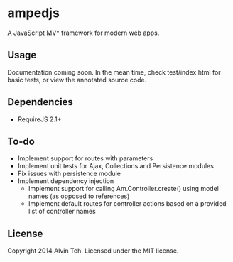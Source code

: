 ampedjs
=========

A JavaScript MV* framework for modern web apps.

Usage
-------

Documentation coming soon. In the mean time, check test/index.html for basic tests, or view the annotated source code.

Dependencies
-------

* RequireJS 2.1+

To-do
-------

* Implement support for routes with parameters
* Implement unit tests for Ajax, Collections and Persistence modules
* Fix issues with persistence module
* Implement dependency injection
  * Implement support for calling Am.Controller.create() using model names (as opposed to references)
  * Implement default routes for controller actions based on a provided list of controller names

License
-------
Copyright 2014 Alvin Teh.
Licensed under the MIT license.
